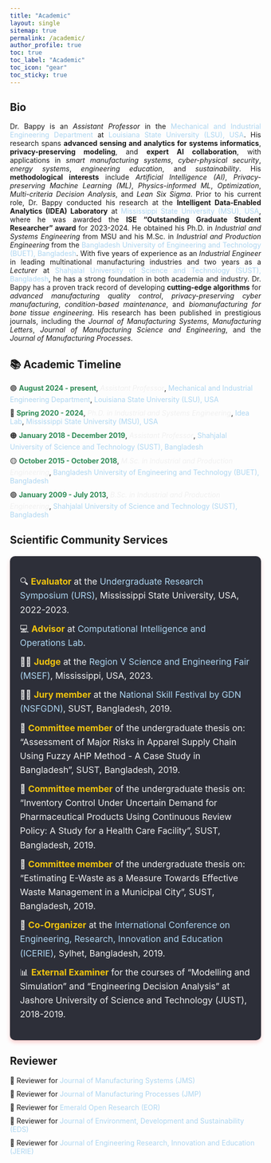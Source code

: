 ```yaml
---
title: "Academic"
layout: single
sitemap: true
permalink: /academic/
author_profile: true
toc: true
toc_label: "Academic"
toc_icon: "gear"
toc_sticky: true
---
```


## Bio

<div class="callout-box">
  <p style="text-align: justify;">Dr. Bappy is an <em>Assistant Professor</em> in the <a href="https://www.lsu.edu/eng/mie/" style="color: #AED6F1; text-decoration: none;">Mechanical and Industrial Engineering Department</a> at <a href="https://www.lsu.edu/" style="color: #AED6F1; text-decoration: none;">Louisiana State University (LSU), USA</a>. His research spans <strong class="highlighted-text">advanced sensing and analytics for systems informatics</strong>, <strong class="highlighted-text">privacy-preserving modeling</strong>, and <strong class="highlighted-text">expert AI collaboration</strong>, with applications in <em>smart manufacturing systems</em>, <em>cyber-physical security</em>, <em>energy systems</em>, <em>engineering education</em>, and <em>sustainability</em>. His <strong class="highlighted-text">methodological interests</strong> include <em>Artificial Intelligence (AI)</em>, <em>Privacy-preserving Machine Learning (ML)</em>, <em>Physics-informed ML</em>, <em>Optimization</em>, <em>Multi-criteria Decision Analysis</em>, and <em>Lean Six Sigma</em>. Prior to his current role, Dr. Bappy conducted his research at the <strong class="highlighted-text">Intelligent Data-Enabled Analytics (IDEA) Laboratory</strong> at <a href="https://www.msstate.edu/" style="color: #AED6F1; text-decoration: none;">Mississippi State University (MSU), USA</a>, where he was awarded the <strong class="highlighted-text">ISE “Outstanding Graduate Student Researcher” award</strong> for 2023-2024. He obtained his Ph.D. in <em>Industrial and Systems Engineering</em> from MSU and his M.Sc. in <em>Industrial and Production Engineering</em> from the <a href="https://www.buet.ac.bd/web/#/" style="color: #AED6F1; text-decoration: none;">Bangladesh University of Engineering and Technology (BUET), Bangladesh</a>. With five years of experience as an <em>Industrial Engineer</em> in leading multinational manufacturing industries and two years as a <em>Lecturer</em> at <a href="https://www.sust.edu/" style="color: #AED6F1; text-decoration: none;">Shahjalal University of Science and Technology (SUST), Bangladesh</a>, he has a strong foundation in both academia and industry. Dr. Bappy has a proven track record of developing <strong class="highlighted-text">cutting-edge algorithms</strong> for <em>advanced manufacturing quality control</em>, <em>privacy-preserving cyber manufacturing</em>, <em>condition-based maintenance</em>, and <em>biomanufacturing for bone tissue engineering</em>. His research has been published in prestigious journals, including the <em>Journal of Manufacturing Systems</em>, <em>Manufacturing Letters</em>, <em>Journal of Manufacturing Science and Engineering</em>, and the <em>Journal of Manufacturing Processes</em>.</p>
</div>

## 📚 Academic Timeline

<div class="callout-box">
  <ul style="list-style-type: none; padding-left: 0;">
    <li style="margin-bottom: 10px;">🟣 <strong><span style="color:#2E8B57;">August 2024 - present</span></strong>, <span style="font-style: italic; color:#F0F0F0;">Assistant Professor</span>, <a href="https://www.lsu.edu/eng/mie/" style="color: #AED6F1; text-decoration: none;">Mechanical and Industrial Engineering Department</a>, <a href="https://www.lsu.edu/" style="color: #AED6F1; text-decoration: none;">Louisiana State University (LSU), USA</a></li>
    <li style="margin-bottom: 10px;">🔵 <strong><span style="color:#2E8B57;">Spring 2020 - 2024</span></strong>, <span style="font-style: italic; color:#F0F0F0;">Ph.D. in Industrial and Systems Engineering</span>, <a href="https://www.theidealab-tian.com/" style="color: #AED6F1; text-decoration: none;">Idea Lab</a>, <a href="https://www.msstate.edu/" style="color: #AED6F1; text-decoration: none;">Mississippi State University (MSU), USA</a></li>
    <li style="margin-bottom: 10px;">🟠 <strong><span style="color:#2E8B57;">January 2018 - December 2019</span></strong>, <span style="font-style: italic; color:#F0F0F0;">Assistant Professor</span>, <a href="https://www.sust.edu/" style="color: #AED6F1; text-decoration: none;">Shahjalal University of Science and Technology (SUST), Bangladesh</a></li>
    <li style="margin-bottom: 10px;">🟡 <strong><span style="color:#2E8B57;">October 2015 - October 2018</span></strong>, <span style="font-style: italic; color:#F0F0F0;">M.Sc. in Industrial and Production Engineering</span>, <a href="https://www.buet.ac.bd/web/#/" style="color: #AED6F1; text-decoration: none;">Bangladesh University of Engineering and Technology (BUET), Bangladesh</a></li>
    <li style="margin-bottom: 10px;">🟢 <strong><span style="color:#2E8B57;">January 2009 - July 2013</span></strong>, <span style="font-style: italic; color:#F0F0F0;">B.Sc. in Industrial and Production Engineering</span>, <a href="https://www.sust.edu/" style="color: #AED6F1; text-decoration: none;">Shahjalal University of Science and Technology (SUST), Bangladesh</a></li>
  </ul>
</div>

## Scientific Community Services

<div class="callout-box" style="padding: 20px; background-color: #2D2F39; border-radius: 10px; box-shadow: 0 4px 8px rgba(255, 0, 0, 0.2); margin-top: 20px;">
  <ul style="list-style-type: none; padding-left: 0; font-size: 1.1rem; line-height: 1.6; color: #F0F0F0;">
    <li style="margin-bottom: 10px;">🔍 <strong style="color: #F1C40F;">Evaluator</strong> at the <a href="https://www.urcd.msstate.edu/symposium/spring" style="color: #AED6F1; text-decoration: none;">Undergraduate Research Symposium (URS)</a>, Mississippi State University, USA, 2022-2023.</li>
    <li style="margin-bottom: 10px;">💻 <strong style="color: #F1C40F;">Advisor</strong> at <a href="https://ciol-researchlab.github.io/" style="color: #AED6F1; text-decoration: none;">Computational Intelligence and Operations Lab</a>.</li>
    <li style="margin-bottom: 10px;">👩‍⚖️ <strong style="color: #F1C40F;">Judge</strong> at the <a href="https://www.sciencefair.msstate.edu/" style="color: #AED6F1; text-decoration: none;">Region V Science and Engineering Fair (MSEF)</a>, Mississippi, USA, 2023.</li>
    <li style="margin-bottom: 10px;">👨‍⚖️ <strong style="color: #F1C40F;">Jury member</strong> at the <a href="https://www.bishwobiddaloy.com/archives/1698" style="color: #AED6F1; text-decoration: none;">National Skill Festival by GDN (NSFGDN)</a>, SUST, Bangladesh, 2019.</li>
    <li style="margin-bottom: 10px;">📝 <strong style="color: #F1C40F;">Committee member</strong> of the undergraduate thesis on: “Assessment of Major Risks in Apparel Supply Chain Using Fuzzy AHP Method - A Case Study in Bangladesh”, SUST, Bangladesh, 2019.</li>
    <li style="margin-bottom: 10px;">📝 <strong style="color: #F1C40F;">Committee member</strong> of the undergraduate thesis on: “Inventory Control Under Uncertain Demand for Pharmaceutical Products Using Continuous Review Policy: A Study for a Health Care Facility”, SUST, Bangladesh, 2019.</li>
    <li style="margin-bottom: 10px;">📝 <strong style="color: #F1C40F;">Committee member</strong> of the undergraduate thesis on: “Estimating E-Waste as a Measure Towards Effective Waste Management in a Municipal City”, SUST, Bangladesh, 2019.</li>
    <li style="margin-bottom: 10px;">🤝 <strong style="color: #F1C40F;">Co-Organizer</strong> at the <a href="https://www.sust.edu/icerie2019/topic.php" style="color: #AED6F1; text-decoration: none;">International Conference on Engineering, Research, Innovation and Education (ICERIE)</a>, Sylhet, Bangladesh, 2019.</li>
    <li style="margin-bottom: 10px;">📊 <strong style="color: #F1C40F;">External Examiner</strong> for the courses of “Modelling and Simulation” and “Engineering Decision Analysis” at Jashore University of Science and Technology (JUST), 2018-2019.</li>
  </ul>
</div>


## Reviewer

<div class="callout-box">
  <ul style="list-style-type: none; padding-left: 0;">
    <li style="margin-bottom: 10px;">📄 Reviewer for <a href="https://www.sciencedirect.com/journal/journal-of-manufacturing-systems" style="color: #AED6F1; text-decoration: none;">Journal of Manufacturing Systems (JMS)</a></li>
    <li style="margin-bottom: 10px;">📄 Reviewer for <a href="https://www.sciencedirect.com/journal/journal-of-manufacturing-processes" style="color: #AED6F1; text-decoration: none;">Journal of Manufacturing Processes (JMP)</a></li>
    <li style="margin-bottom: 10px;">📄 Reviewer for <a href="https://emeraldopenresearch.com/" style="color: #AED6F1; text-decoration: none;">Emerald Open Research (EOR)</a></li>
    <li style="margin-bottom: 10px;">📄 Reviewer for <a href="https://www.springer.com/journal/10668" style="color: #AED6F1; text-decoration: none;">Journal of Environment, Development and Sustainability (EDS)</a></li>
    <li style="margin-bottom: 10px;">📄 Reviewer for <a href="https://journals.sust.edu/jerie/" style="color: #AED6F1; text-decoration: none;">Journal of Engineering Research, Innovation and Education (JERIE)</a></li>
  </ul>
</div>
